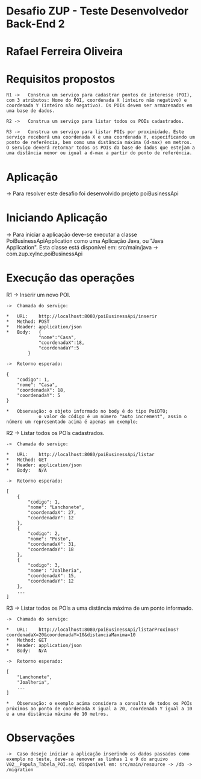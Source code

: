 #	Desafio ZUP - Teste Desenvolvedor Back-End 2
#	Rafael Ferreira Oliveira

#	Requisitos propostos

	R1 ->	Construa um serviço para cadastrar pontos de interesse (POI), com 3 atributos: Nome do POI, coordenada X (inteiro não negativo) e coordenada Y (inteiro não negativo). Os POIs devem ser armazenados em uma base de dados.

	R2 ->	Construa um serviço para listar todos os POIs cadastrados.

	R3 ->	Construa um serviço para listar POIs por proximidade. Este serviço receberá uma coordenada X e uma coordenada Y, especificando um ponto de referência, bem como uma distância máxima (d-max) em metros. O serviço deverá retornar todos os POIs da base de dados que estejam a uma distância menor ou igual a d-max a partir do ponto de referência.

#	Aplicação

->	Para resolver este desafio foi desenvolvido projeto poiBusinessApi

#	Iniciando Aplicação

->	Para iniciar a aplicação deve-se executar a classe PoiBusinessApiApplication como uma Aplicação Java, ou "Java Application".
	Esta classe está disponível em: src/main/java -> com.zup.xyInc.poiBusinessApi

#	Execução das operações

R1	->	Inserir um novo POI.
	
	->	Chamada do serviço:

	*	URL:	http://localhost:8080/poiBusinessApi/inserir
	*	Method:	POST
	*	Header: application/json
	*	Body:	{
				"nome":"Casa",
				"coordenadaX":18,
				"coordenadaY":5
			}

	->	Retorno esperado:

	{
		"codigo": 1,
   		"nome": "Casa",
   		"coordenadaX": 18,
   		"coordenadaY": 5
	}

	*	Observação:	o objeto informado no body é do tipo PoiDTO;
				o valor do código é um número "auto increment", assim o número um representado acima é apenas um exemplo;

R2	->	Listar todos os POIs cadastrados.

	->	Chamada do serviço:

	*	URL:	http://localhost:8080/poiBusinessApi/listar
	*	Method:	GET
	*	Header: application/json
	*	Body:	N/A

	->	Retorno esperado:

	[
   		{
			"codigo": 1,
			"nome": "Lanchonete",
			"coordenadaX": 27,
			"coordenadaY": 12
		},
		{
			"codigo": 2,
			"nome": "Posto",
			"coordenadaX": 31,
			"coordenadaY": 18
		},
		{
			"codigo": 3,
			"nome": "Joalheria",
			"coordenadaX": 15,
			"coordenadaY": 12
		},
		...
	]

R3	->	Listar todos os POIs a uma distância máxima de um ponto informado.	

	->	Chamada do serviço:

	*	URL:	http://localhost:8080/poiBusinessApi/listarProximos?coordenadaX=20&coordenadaY=10&distanciaMaxima=10
	*	Method:	GET
	*	Header:	application/json
	*	Body:	N/A

	->	Retorno esperado:

	[	
   		"Lanchonete",
   		"Joalheria",
   		...
	]

	*	Observação:	o exemplo acima considera a consulta de todos os POIs próximos ao ponto de coordenada X igual a 20,	coordenada Y igual a 10 e a uma distância máxima de 10 metros.

#	Observações

	->	Caso deseje iniciar a aplicação inserindo os dados passados como exemplo no teste, deve-se remover as linhas 1 e 9 do arquivo V02__Popula_Tabela_POI.sql disponível em: src/main/resource -> /db -> /migration
